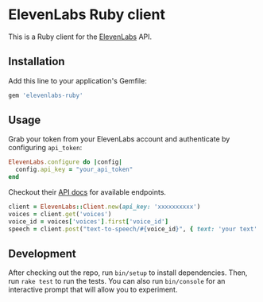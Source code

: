 # ElevenLabs Ruby client

This is a Ruby client for the [ElevenLabs](https://elevenlabs.io/) API.

## Installation

Add this line to your application's Gemfile:

```ruby
gem 'elevenlabs-ruby'
```

## Usage

Grab your token from your ElevenLabs account and authenticate by configuring `api_token`:

```ruby
ElevenLabs.configure do |config|
  config.api_key = "your_api_token"
end
```

Checkout their [API docs](https://api.elevenlabs.io/docs) for available endpoints.

```ruby
client = ElevenLabs::Client.new(api_key: 'xxxxxxxxxx')
voices = client.get('voices')
voice_id = voices['voices'].first['voice_id']
speech = client.post("text-to-speech/#{voice_id}", { text: 'your text' }) # returns a binary string
```

## Development

After checking out the repo, run `bin/setup` to install dependencies. Then, run `rake test` to run the tests. You can also run `bin/console` for an interactive prompt that will allow you to experiment.
